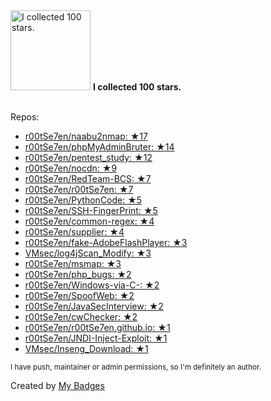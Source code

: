 <img src="https://my-badges.github.io/my-badges/stars-100.png" alt="I collected 100 stars." title="I collected 100 stars." width="128">
<strong>I collected 100 stars.</strong>
<br><br>

Repos:

* <a href="https://github.com/r00tSe7en/naabu2nmap">r00tSe7en/naabu2nmap: ★17</a>
* <a href="https://github.com/r00tSe7en/phpMyAdminBruter">r00tSe7en/phpMyAdminBruter: ★14</a>
* <a href="https://github.com/r00tSe7en/pentest_study">r00tSe7en/pentest_study: ★12</a>
* <a href="https://github.com/r00tSe7en/nocdn">r00tSe7en/nocdn: ★9</a>
* <a href="https://github.com/r00tSe7en/RedTeam-BCS">r00tSe7en/RedTeam-BCS: ★7</a>
* <a href="https://github.com/r00tSe7en/r00tSe7en">r00tSe7en/r00tSe7en: ★7</a>
* <a href="https://github.com/r00tSe7en/PythonCode">r00tSe7en/PythonCode: ★5</a>
* <a href="https://github.com/r00tSe7en/SSH-FingerPrint">r00tSe7en/SSH-FingerPrint: ★5</a>
* <a href="https://github.com/r00tSe7en/common-regex">r00tSe7en/common-regex: ★4</a>
* <a href="https://github.com/r00tSe7en/supplier">r00tSe7en/supplier: ★4</a>
* <a href="https://github.com/r00tSe7en/fake-AdobeFlashPlayer">r00tSe7en/fake-AdobeFlashPlayer: ★3</a>
* <a href="https://github.com/VMsec/log4jScan_Modify">VMsec/log4jScan_Modify: ★3</a>
* <a href="https://github.com/r00tSe7en/msmap">r00tSe7en/msmap: ★3</a>
* <a href="https://github.com/r00tSe7en/php_bugs">r00tSe7en/php_bugs: ★2</a>
* <a href="https://github.com/r00tSe7en/Windows-via-C-">r00tSe7en/Windows-via-C-: ★2</a>
* <a href="https://github.com/r00tSe7en/SpoofWeb">r00tSe7en/SpoofWeb: ★2</a>
* <a href="https://github.com/r00tSe7en/JavaSecInterview">r00tSe7en/JavaSecInterview: ★2</a>
* <a href="https://github.com/r00tSe7en/cwChecker">r00tSe7en/cwChecker: ★2</a>
* <a href="https://github.com/r00tSe7en/r00tSe7en.github.io">r00tSe7en/r00tSe7en.github.io: ★1</a>
* <a href="https://github.com/r00tSe7en/JNDI-Inject-Exploit">r00tSe7en/JNDI-Inject-Exploit: ★1</a>
* <a href="https://github.com/VMsec/Inseng_Download">VMsec/Inseng_Download: ★1</a>

<sup>I have push, maintainer or admin permissions, so I'm definitely an author.<sup>



Created by <a href="https://github.com/my-badges/my-badges">My Badges</a>